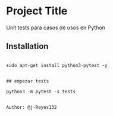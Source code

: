 # Project Title

Unit tests para casos de usos en Python

## Installation

```linux

sudo apt-get install python3-pytest -y


## empezar tests

python3 -m pytest -s tests


Author: @j-Reyes132
```